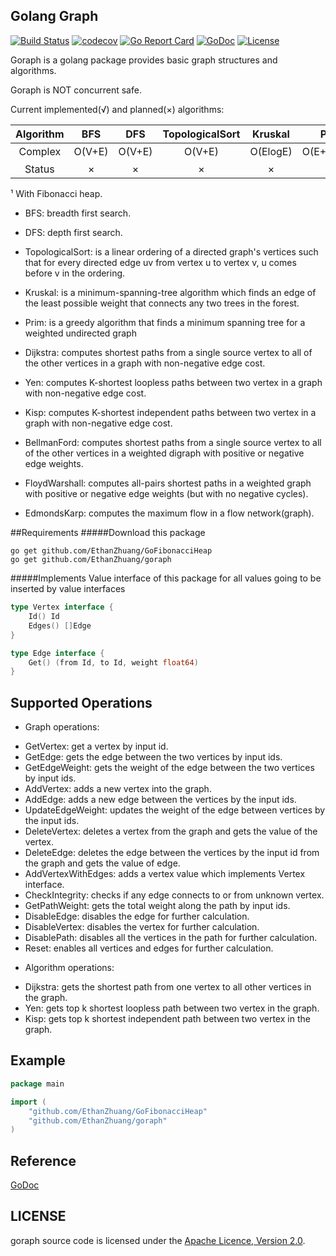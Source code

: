 ## Golang Graph
[![Build Status](https://travis-ci.org/EthanZhuang/goraph.svg?branch=master)](https://travis-ci.org/EthanZhuang/goraph)
[![codecov](https://codecov.io/gh/EthanZhuang/goraph/branch/master/graph/badge.svg)](https://codecov.io/gh/EthanZhuang/goraph)
[![Go Report Card](https://goreportcard.com/badge/github.com/EthanZhuang/goraph)](https://goreportcard.com/report/github.com/EthanZhuang/goraph)
[![GoDoc](https://godoc.org/github.com/EthanZhuang/goraph?status.svg)](https://godoc.org/github.com/EthanZhuang/goraph)
[![License](https://img.shields.io/badge/license-Apache%202.0-blue.svg)](https://www.apache.org/licenses/LICENSE-2.0)

Goraph is a golang package provides basic graph structures and algorithms.

Goraph is NOT concurrent safe.

Current implemented(&radic;) and planned(&times;) algorithms:

| Algorithm |   BFS   |   DFS   | TopologicalSort | Kruskal  |     Prim    |   Dijkstra  |       Yen      |     Kisp      | BellmanFord |  FloydWarshall   |    EdmondsKarp    |
| :-------: | :-----: | :-----: | :-------------: | :------: | :---------: | :---------: | :------------: | :-----------: | :---------: | :--------------: | :---------------: |
|  Complex  | O(V+E)  | O(V+E)  |      O(V+E)     | O(ElogE) | O(E+VlogV)¹ | O(E+VlogV)¹ | O(KV(E+VlogV)) | O(K(E+VlogV)) |    O(VE)    | O(V<sup>3</sup>) | O(VE<sup>2</sup>) |
|  Status   | &times; | &times; |     &times;     | &times;  |   &times;   |   &radic;   |    &radic;     |    &radic;    |   &times;   |     &times;      |      &times;      |
¹ With Fibonacci heap.


* BFS: breadth first search.

* DFS: depth first search.

* TopologicalSort: is a linear ordering of a directed graph's vertices such that for every directed edge uv from vertex u to vertex v, u comes before v in the ordering.

* Kruskal: is a minimum-spanning-tree algorithm which finds an edge of the least possible weight that connects any two trees in the forest.

* Prim: is a greedy algorithm that finds a minimum spanning tree for a weighted undirected graph

* Dijkstra: computes shortest paths from a single source vertex to all of the other vertices in a graph with non-negative edge cost.

* Yen: computes K-shortest loopless paths between two vertex in a graph with non-negative edge cost.

* Kisp: computes K-shortest independent paths between two vertex in a graph with non-negative edge cost.

* BellmanFord: computes shortest paths from a single source vertex to all of the other vertices in a weighted digraph with positive or negative edge weights.

* FloydWarshall: computes all-pairs shortest paths in a weighted graph with positive or negative edge weights (but with no negative cycles).

* EdmondsKarp: computes the maximum flow in a flow network(graph).

##Requirements
#####Download this package

    go get github.com/EthanZhuang/GoFibonacciHeap
    go get github.com/EthanZhuang/goraph

#####Implements Value interface of this package for all values going to be inserted by value interfaces
```go
type Vertex interface {
	Id() Id
	Edges() []Edge
}

type Edge interface {
	Get() (from Id, to Id, weight float64)
}
```
## Supported Operations

* Graph operations:
 - GetVertex: get a vertex by input id.
 - GetEdge: gets the edge between the two vertices by input ids.
 - GetEdgeWeight: gets the weight of the edge between the two vertices by input ids.
 - AddVertex: adds a new vertex into the graph.
 - AddEdge: adds a new edge between the vertices by the input ids.
 - UpdateEdgeWeight: updates the weight of the edge between vertices by the input ids.
 - DeleteVertex: deletes a vertex from the graph and gets the value of the vertex.
 - DeleteEdge: deletes the edge between the vertices by the input id from the graph and gets the value of edge.
 - AddVertexWithEdges: adds a vertex value which implements Vertex interface.
 - CheckIntegrity: checks if any edge connects to or from unknown vertex.
 - GetPathWeight: gets the total weight along the path by input ids.
 - DisableEdge: disables the edge for further calculation.
 - DisableVertex: disables the vertex for further calculation.
 - DisablePath: disables all the vertices in the path for further calculation.
 - Reset: enables all vertices and edges for further calculation.

* Algorithm operations:
 - Dijkstra: gets the shortest path from one vertex to all other vertices in the graph.
 - Yen: gets top k shortest loopless path between two vertex in the graph.
 - Kisp: gets top k shortest independent path between two vertex in the graph.

## Example

```go
package main

import (
	"github.com/EthanZhuang/GoFibonacciHeap"
	"github.com/EthanZhuang/goraph"
)

```

## Reference

[GoDoc](https://godoc.org/github.com/EthanZhuang/goraph)

## LICENSE

goraph source code is licensed under the [Apache Licence, Version 2.0](http://www.apache.org/licenses/LICENSE-2.0.html).

